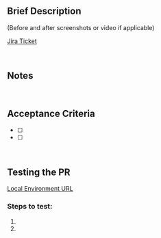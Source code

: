 ## Brief Description
(Before and after screenshots or video if applicable)

[Jira Ticket](https://fearless.jira.com/browse/SM-)


<br/>



## Notes 


<br/>



## Acceptance Criteria
- [ ] 
- [ ] 

<br/>



## Testing the PR

[Local Environment URL](http://localhost:8000/)

### Steps to test:
1.
1.

<br/>
